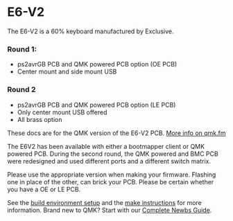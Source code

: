 # E6-V2

The E6-V2 is a 60% keyboard manufactured by Exclusive. 

### Round 1:
- ps2avrGB PCB and QMK powered PCB option (OE PCB)  
- Center mount and side mount USB  

### Round 2
- ps2avrGB PCB and QMK powered PCB option (LE PCB)
- Only center mount USB offered
- All brass option

These docs are for the QMK version of the E6-V2 PCB. [More info on qmk.fm](http://qmk.fm/)

The E6V2 has been available with either a bootmapper client or QMK powered PCB. During the second round, the QMK powered and BMC PCB were redesigned and used different ports and a different switch matrix. 

Please use the appropriate version when making your firmware. Flashing one in place of the other, can brick your PCB. Please be certain whether you have a OE or LE  PCB. 

See the [build environment setup](https://docs.qmk.fm/#/getting_started_build_tools) and the [make instructions](https://docs.qmk.fm/#/getting_started_make_guide) for more information. Brand new to QMK? Start with our [Complete Newbs Guide](https://docs.qmk.fm/#/newbs).
